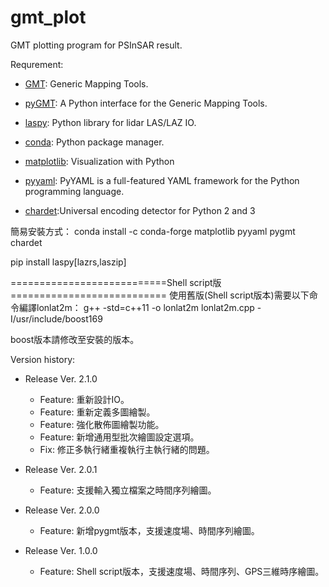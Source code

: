 # gmt_plot

GMT plotting program for PSInSAR result.

Requrement:

- [GMT](https://github.com/GenericMappingTools/gmt): Generic Mapping Tools.

- [pyGMT](https://www.pygmt.org/latest/index.html): A Python interface for the Generic Mapping Tools.

- [laspy](https://laspy.readthedocs.io/en/latest/index.html): Python library for lidar LAS/LAZ IO.

- [conda](https://www.anaconda.com): Python package manager.

- [matplotlib](https://matplotlib.org): Visualization with Python

- [pyyaml](https://pyyaml.org): PyYAML is a full-featured YAML framework for the Python programming language.

- [chardet](https://pypi.org/project/chardet/):Universal encoding detector for Python 2 and 3

簡易安裝方式：
conda install -c conda-forge matplotlib pyyaml pygmt chardet

pip install laspy[lazrs,laszip]

===========================Shell script版===========================
使用舊版(Shell script版本)需要以下命令編譯lonlat2m：
g++ -std=c++11 -o lonlat2m lonlat2m.cpp -I/usr/include/boost169

boost版本請修改至安裝的版本。

Version history:
- Release Ver. 2.1.0
    - Feature: 重新設計IO。
    - Feature: 重新定義多圖繪製。
    - Feature: 強化散佈圖繪製功能。
    - Feature: 新增通用型批次繪圖設定選項。
    - Fix: 修正多執行緒重複執行主執行緒的問題。
    
- Release Ver. 2.0.1
    - Feature: 支援輸入獨立檔案之時間序列繪圖。

- Release Ver. 2.0.0
    - Feature: 新增pygmt版本，支援速度場、時間序列繪圖。

- Release Ver. 1.0.0
    - Feature: Shell script版本，支援速度場、時間序列、GPS三維時序繪圖。